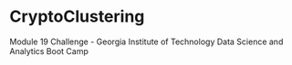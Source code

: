 # CryptoClustering
Module 19 Challenge - Georgia Institute of Technology Data Science and Analytics Boot Camp
